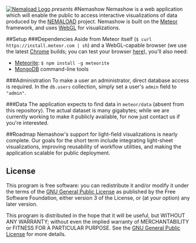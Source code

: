 [![Nemaload Logo](http://nemaload.davidad.org/png/nemaload)](http://nemaload.davidad.org)
_presents_
#Nemashow
Nemashow is a web application which will enable the public to access interactive visualizations of data produced by the [NEMALOAD](http://nemaload.davidad.org) project. Nemashow is built on the [Meteor](http://meteor.com/) framework, and uses [WebGL](http://webgl.org) for visualizations.

##Setup
###Dependencies
Aside from Meteor itself (`$ curl https://install.meteor.com | sh`) and a WebGL-capable browser (we use the latest [Chrome](https://www.google.com/intl/en/chrome/browser/) builds; you can test your browser [here](http://www.doesmybrowsersupportwebgl.com/)), you'll also need:
* [Meteorite](https://github.com/oortcloud/meteorite): `$ npm install -g meteorite`
* [MongoDB](http://www.mongodb.org/downloads) command-line tools

###Administration
To make a user an administrator, direct database access is required. In the `db.users` collection, simply set a user's `admin` field to `"admin"`.

###Data
The application expects to find data in `meteor/data` (absent from this repository). The actual dataset is many gigabytes; while we are currently working to make it publicly available, for now just contact us if you're interested.

##Roadmap
Nemashow's support for light-field visualizations is nearly complete. Our goals for the short term include integrating light-sheet visualizations, improving reusability of workflow utilities, and making the application scalable for public deployment. 

## License
This program is free software: you can redistribute it and/or modify it under the terms of the [GNU General Public License](http://www.gnu.org/licenses/gpl.html) as published by the Free Software Foundation, either version 3 of the License, or (at your option) any later version.

This program is distributed in the hope that it will be useful, but WITHOUT ANY WARRANTY; without even the implied warranty of MERCHANTABILITY or FITNESS FOR A PARTICULAR PURPOSE.  See the [GNU General Public License](http://www.gnu.org/licenses/gpl.html) for more details.

